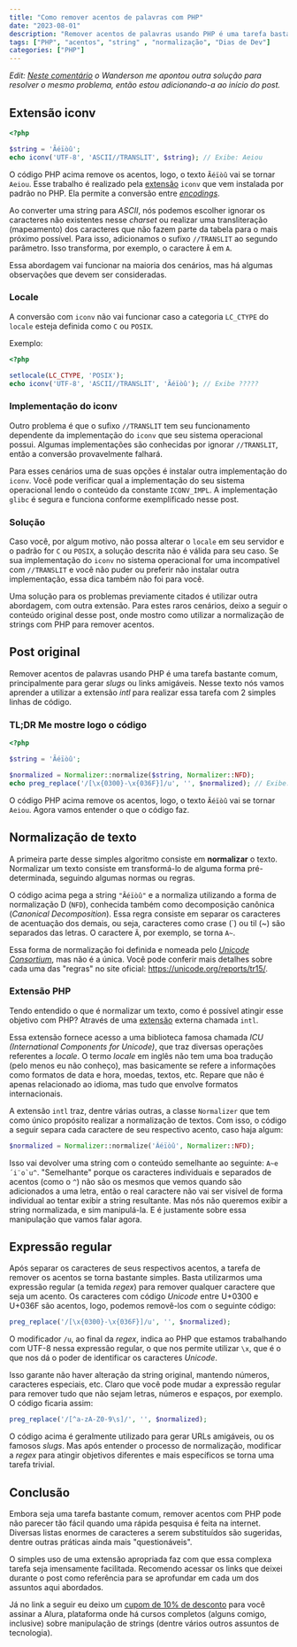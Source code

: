 ```yaml
---
title: "Como remover acentos de palavras com PHP"
date: "2023-08-01"
description: "Remover acentos de palavras usando PHP é uma tarefa bastante comum, principalmente para gerar slugs ou links amigáveis. Entenda nesse texto como você pode usar PHP para remover acentos de textos."
tags: ["PHP", "acentos", "string" , "normalização", "Dias de Dev"]
categories: ["PHP"]
---
```


_Edit: [Neste comentário](https://www.linkedin.com/feed/update/urn:li:activity:7092531957842026499?commentUrn=urn%3Ali%3Acomment%3A%28activity%3A7092531957842026499%2C7092591873462038528%29) o Wanderson me apontou outra solução para resolver o mesmo problema, então estou adicionando-a ao início do post._

## Extensão iconv

```php
<?php

$string = 'Ãéïòû';
echo iconv('UTF-8', 'ASCII//TRANSLIT', $string); // Exibe: Aeiou
```

O código PHP acima remove os acentos, logo, o texto `Ãéïòû` vai se tornar `Aeiou`. Esse trabalho é realizado pela [extensão](/2022-02-13-extensoes-php/) `iconv` que vem instalada por padrão no PHP. Ela permite a conversão entre _[encodings](/2021-08-24-charsets-e-encodings-como-strings-funcionam/)_.

Ao converter uma string para _ASCII_, nós podemos escolher ignorar os caracteres não existentes nesse _charset_ ou realizar uma transliteração (mapeamento) dos caracteres que não fazem parte da tabela para o mais próximo possível. Para isso, adicionamos o sufixo `//TRANSLIT` ao segundo parâmetro. Isso transforma, por exemplo, o caractere `Ã` em `A`.

Essa abordagem vai funcionar na maioria dos cenários, mas há algumas observações que devem ser consideradas.

<ins class="adsbygoogle"
style="display:block; text-align:center;"
data-ad-layout="in-article"
data-ad-format="fluid"
data-ad-client="ca-pub-8918461095244552"
data-ad-slot="2366637560"></ins>
<script>
     (adsbygoogle = window.adsbygoogle || []).push({});
</script>

### Locale

A conversão com `iconv` não vai funcionar caso a categoria `LC_CTYPE` do `locale` esteja definida como `C` ou `POSIX`.

Exemplo:
```php
<?php

setlocale(LC_CTYPE, 'POSIX');
echo iconv('UTF-8', 'ASCII//TRANSLIT', 'Ãéïòû'); // Exibe ?????
```

### Implementação do iconv

Outro problema é que o sufixo `//TRANSLIT` tem seu funcionamento dependente da implementação do `iconv` que seu sistema operacional possui. Algumas implementações são conhecidas por ignorar `//TRANSLIT`, então a conversão provavelmente falhará.

Para esses cenários uma de suas opções é instalar outra implementação do `iconv`. Você pode verificar qual a implementação do seu sistema operacional lendo o conteúdo da constante `ICONV_IMPL`. A implementação `glibc` é segura e funciona conforme exemplificado nesse post.

### Solução

Caso você, por algum motivo, não possa alterar o `locale` em seu servidor e o padrão for `C` ou `POSIX`, a solução descrita não é válida para seu caso. Se sua implementação do `iconv` no sistema operacional for uma incompatível com `//TRANSLIT` e você não puder ou preferir não instalar outra implementação, essa dica também não foi para você.

Uma solução para os problemas previamente citados é utilizar outra abordagem, com outra extensão. Para estes raros cenários, deixo a seguir o conteúdo original desse post, onde mostro como utilizar a normalização de strings com PHP para remover acentos.

## Post original

Remover acentos de palavras usando PHP é uma tarefa bastante comum, principalmente para gerar _slugs_ ou links amigáveis. Nesse texto nós vamos aprender a utilizar a extensão _intl_ para realizar essa tarefa com 2 simples linhas de código.

### TL;DR Me mostre logo o código

```php
<?php

$string = 'Ãéïòû';

$normalized = Normalizer::normalize($string, Normalizer::NFD);
echo preg_replace('/[\x{0300}-\x{036F}]/u', '', $normalized); // Exibe: Aeiou

```

O código PHP acima remove os acentos, logo, o texto `Ãéïòû` vai se tornar `Aeiou`. Agora vamos entender o que o código faz.

## Normalização de texto

A primeira parte desse simples algoritmo consiste em **normalizar** o texto. Normalizar um texto consiste em transformá-lo de alguma forma pré-determinada, seguindo algumas normas ou regras.

O código acima pega a string `"Ãéïòû"` e a normaliza utilizando a forma de normalização D (`NFD`), conhecida também como decomposição canônica (_Canonical Decomposition_). Essa regra consiste em separar os caracteres de acentuação dos demais, ou seja, caracteres como crase (\`) ou til (~) são separados das letras. O caractere `Ã`, por exemplo, se torna `A~`.

Essa forma de normalização foi definida e nomeada pelo [_Unicode Consortium_](/2021-08-24-charsets-e-encodings-como-strings-funcionam/), mas não é a única. Você pode conferir mais detalhes sobre cada uma das "regras" no site oficial: <https://unicode.org/reports/tr15/>.

<ins class="adsbygoogle"
style="display:block; text-align:center;"
data-ad-layout="in-article"
data-ad-format="fluid"
data-ad-client="ca-pub-8918461095244552"
data-ad-slot="2366637560"></ins>
<script>
     (adsbygoogle = window.adsbygoogle || []).push({});
</script>

### Extensão PHP

Tendo entendido o que é normalizar um texto, como é possível atingir esse objetivo com PHP? Através de uma [extensão](/2022-02-13-extensoes-php/) externa chamada `intl`.

Essa extensão fornece acesso a uma biblioteca famosa chamada _ICU (International Components for Unicode)_, que traz diversas operações referentes a _locale_. O termo _locale_ em inglês não tem uma boa tradução (pelo menos eu não conheço), mas basicamente se refere a informações como formatos de data e hora, moedas, textos, etc. Repare que não é apenas relacionado ao idioma, mas tudo que envolve formatos internacionais.

A extensão `intl` traz, dentre várias outras, a classe `Normalizer` que tem como único propósito realizar a normalização de textos. Com isso, o código a seguir separa cada caractere de seu respectivo acento, caso haja algum:

```php
$normalized = Normalizer::normalize('Ãéïòû', Normalizer::NFD);
```

Isso vai devolver uma string com o conteúdo semelhante ao seguinte: ``A~e´i¨o`u^``. "Semelhante" porque os caracteres individuais e separados de acentos (como o `^`) não são os mesmos que vemos quando são adicionados a uma letra, então o real caractere não vai ser visível de forma individual ao tentar exibir a string resultante. Mas nós não queremos exibir a string normalizada, e sim manipulá-la. E é justamente sobre essa manipulação que vamos falar agora.

## Expressão regular

Após separar os caracteres de seus respectivos acentos, a tarefa de remover os acentos se torna bastante simples. Basta utilizarmos uma expressão regular (a temida _regex_) para remover qualquer caractere que seja um acento. Os caracteres com código _Unicode_ entre U+0300 e U+036F são acentos, logo, podemos removê-los com o seguinte código:

```php
preg_replace('/[\x{0300}-\x{036F}]/u', '', $normalized);
```

O modificador `/u`, ao final da _regex_, indica ao PHP que estamos trabalhando com UTF-8 nessa expressão regular, o que nos permite utilizar `\x`, que é o que nos dá o poder de identificar os caracteres _Unicode_.

Isso garante não haver alteração da string original, mantendo números, caracteres especiais, etc. Claro que você pode mudar a expressão regular para remover tudo que não sejam letras, números e espaços, por exemplo. O código ficaria assim:

```php
preg_replace('/[^a-zA-Z0-9\s]/', '', $normalized);
```

O código acima é geralmente utilizado para gerar URLs amigáveis, ou os famosos _slugs_. Mas após entender o processo de normalização, modificar a _regex_ para atingir objetivos diferentes e mais específicos se torna uma tarefa trivial.

## Conclusão

Embora seja uma tarefa bastante comum, remover acentos com PHP pode não parecer tão fácil quando uma rápida pesquisa é feita na internet. Diversas listas enormes de caracteres a serem substituídos são sugeridas, dentre outras práticas ainda mais "questionáveis".

O simples uso de uma extensão apropriada faz com que essa complexa tarefa seja imensamente facilitada. Recomendo acessar os links que deixei durante o post como referência para se aprofundar em cada um dos assuntos aqui abordados.

Já no link a seguir eu deixo um [cupom de 10% de desconto](https://tidd.ly/4d42Myb) para você assinar a Alura, plataforma onde há cursos completos (alguns comigo, inclusive) sobre manipulação de strings (dentre vários outros assuntos de tecnologia).

